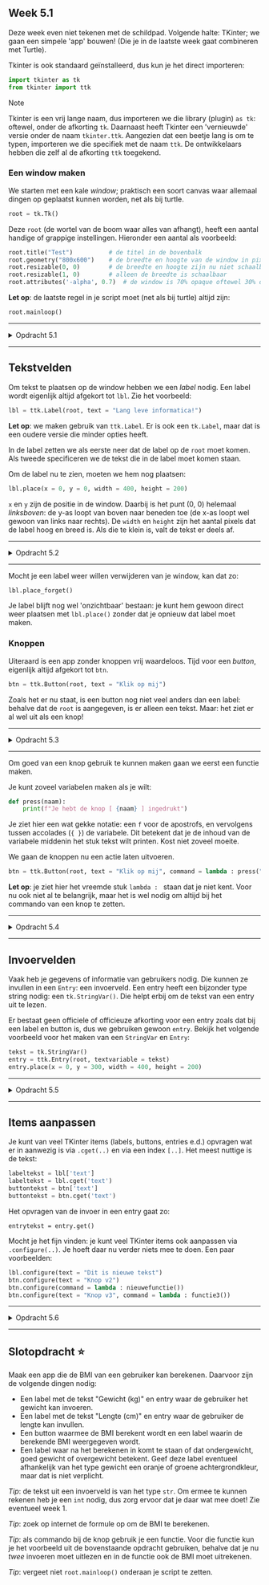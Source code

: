 ## Week 5.1
Deze week even niet tekenen met de schildpad. Volgende halte: TKinter; we gaan een simpele 'app' bouwen! (Die je in de laatste week gaat combineren met Turtle).

Tkinter is ook standaard geïnstalleerd, dus kun je het direct importeren:
```python
import tkinter as tk
from tkinter import ttk
```

> [!NOTE]
> Tkinter is een vrij lange naam, dus importeren we die library (plugin) `as tk`: oftewel, onder de afkorting `tk`. Daarnaast heeft Tkinter een 'vernieuwde' versie onder de naam `tkinter.ttk`. Aangezien dat een beetje lang is om te typen, importeren we die specifiek met de naam `ttk`. De ontwikkelaars hebben die zelf al de afkorting `ttk` toegekend.

### Een window maken
We starten met een kale *window*; praktisch een soort canvas waar allemaal dingen op geplaatst kunnen worden, net als bij turtle.
```python
root = tk.Tk()
```

Deze `root` (de wortel van de boom waar alles van afhangt), heeft een aantal handige of grappige instellingen. Hieronder een aantal als voorbeeld:
```python
root.title("Test")          # de titel in de bovenbalk
root.geometry("800x600")    # de breedte en hoogte van de window in pixels
root.resizable(0, 0)        # de breedte en hoogte zijn nu niet schaalbaar
root.resizable(1, 0)        # alleen de breedte is schaalbaar
root.attributes('-alpha', 0.7)  # de window is 70% opaque oftewel 30% doorzichtig
```

**Let op**: de laatste regel in je script moet (net als bij turtle) altijd zijn:
```python
root.mainloop()
```

---

<details>
<summary>Opdracht 5.1</summary>

Maak een window en test bovenstaande instellingen uit! Op internet zijn er trouwens nog wel meer te vinden.

</details>

---

## Tekstvelden
Om tekst te plaatsen op de window hebben we een *label* nodig. Een label wordt eigenlijk altijd afgekort tot `lbl`. Zie het voorbeeld:
```python
lbl = ttk.Label(root, text = "Lang leve informatica!")
```

**Let op**: we maken gebruik van `ttk.Label`. Er is ook een `tk.Label`, maar dat is een oudere versie die minder opties heeft.

In de label zetten we als eerste neer dat de label op de `root` moet komen. Als tweede specificeren we de tekst die in de label moet komen staan.

Om de label nu te zien, moeten we hem nog plaatsen:
```python
lbl.place(x = 0, y = 0, width = 400, height = 200)
```

`x` en `y` zijn de positie in de window. Daarbij is het punt (0, 0) helemaal *linksboven*: de y-as loopt van boven naar beneden toe (de x-as loopt wel gewoon van links naar rechts). De `width` en `height` zijn het aantal pixels dat de label hoog en breed is. Als die te klein is, valt de tekst er deels af.

---

<details>
<summary>Opdracht 5.2</summary>

Plaats een label op je window! Of eventueel twee of meer (maar geef ze dan wel een extra nummer zoals `lbl2` en `lbl3`).

</details>

---

Mocht je een label weer willen verwijderen van je window, kan dat zo:
```python
lbl.place_forget()
```

Je label blijft nog wel 'onzichtbaar' bestaan: je kunt hem gewoon direct weer plaatsen met `lbl.place()` zonder dat je opnieuw dat label moet maken.

### Knoppen
Uiteraard is een app zonder knoppen vrij waardeloos. Tijd voor een *button*, eigenlijk altijd afgekort tot `btn`.
```python
btn = ttk.Button(root, text = "Klik op mij")
```

Zoals het er nu staat, is een button nog niet veel anders dan een label: behalve dat de `root` is aangegeven, is er alleen een tekst. Maar: het ziet er al wel uit als een knop!

---

<details>
<summary>Opdracht 5.3</summary>

Plaats een button op je window! Of eventueel twee of meer (maar geef ze dan wel een extra nummer zoals `btn2` en `btn3`).

</details>

---


Om goed van een knop gebruik te kunnen maken gaan we eerst een functie maken.

Je kunt zoveel variabelen maken als je wilt:
```python
def press(naam):
    print(f"Je hebt de knop [ {naam} ] ingedrukt")
```
Je ziet hier een wat gekke notatie: een `f` voor de apostrofs, en vervolgens tussen accolades (`{ }`) de variabele. Dit betekent dat je de inhoud van de variabele middenin het stuk tekst wilt printen. Kost niet zoveel moeite.


We gaan de knoppen nu een actie laten uitvoeren.
```python
btn = ttk.Button(root, text = "Klik op mij", command = lambda : press("Knop 1"))
```

**Let op**: je ziet hier het vreemde stuk `lambda : ` staan dat je niet kent. Voor nu ook niet al te belangrijk, maar het is wel nodig om altijd bij het commando van een knop te zetten.

---

<details>
<summary>Opdracht 5.4</summary>

Voeg de `press()` functie in, pas je knop aan en test hem uit! Voeg je functie ook toe aan de andere knoppen die je gemaakt hebt, maar gebruik dan een andere naam dan `Knop 1`, zodat je het verschil ziet.

</details>

---


## Invoervelden
Vaak heb je gegevens of informatie van gebruikers nodig. Die kunnen ze invullen in een `Entry`: een invoerveld. Een entry heeft een bijzonder type string nodig: een `tk.StringVar()`. Die helpt erbij om de tekst van een entry uit te lezen.

Er bestaat geen officiele of officieuze afkorting voor een entry zoals dat bij een label en button is, dus we gebruiken gewoon `entry`. Bekijk het volgende voorbeeld voor het maken van een `StringVar` en `Entry`:
```python
tekst = tk.StringVar()
entry = ttk.Entry(root, textvariable = tekst)
entry.place(x = 0, y = 300, width = 400, height = 200)
```

---

<details>
<summary>Opdracht 5.5</summary>

Voeg het invoerveld toe aan je script en test of je invoerveld te gebruiken is. Je kunt de invoer nog niet verwerken, maar dat komt als volgende onderdeel.

</details>

---

## Items aanpassen

Je kunt van veel TKinter items (labels, buttons, entries e.d.) opvragen wat er in aanwezig is via `.cget(..)` en via een index `[..]`. Het meest nuttige is de tekst:
```python
labeltekst = lbl['text']
labeltekst = lbl.cget('text')
buttontekst = btn['text']
buttontekst = btn.cget('text')
```

Het opvragen van de invoer in een entry gaat zo:
```
entrytekst = entry.get()
```

Mocht je het fijn vinden: je kunt veel TKinter items ook aanpassen via `.configure(..)`. Je hoeft daar nu verder niets mee te doen. Een paar voorbeelden:
```python
lbl.configure(text = "Dit is nieuwe tekst")
btn.configure(text = "Knop v2")
btn.configure(command = lambda : nieuwefunctie())
btn.configure(text = "Knop v3", command = lambda : functie3())
```

---

<details>
<summary>Opdracht 5.6</summary>

Maak een functie die het volgende doet:
* Opvragen welke tekst er in de entry is ingevoerd
* De tekst in de label aanpassen naar de nieuwe tekst

De structuur ziet er dan als volgt uit (vul op de ___ zelf de benodigde dingen/namen in):
```python
def ___():
    invoer = ___
    ___.configure(text = invoer)
```
Geef vervolgens een button het commando om bovenstaande functie uit te voeren.

</details>

---

## Slotopdracht ⭐

Maak een app die de BMI van een gebruiker kan berekenen. Daarvoor zijn de volgende dingen nodig:

* Een label met de tekst "Gewicht (kg)" en entry waar de gebruiker het gewicht kan invoeren.
* Een label met de tekst "Lengte (cm)" en entry waar de gebruiker de lengte kan invullen.
* Een button waarmee de BMI berekent wordt en een label waarin de berekende BMI weergegeven wordt.
* Een label waar na het berekenen in komt te staan of dat ondergewicht, goed gewicht of overgewicht betekent. Geef deze label eventueel afhankelijk van het type gewicht een oranje of groene achtergrondkleur, maar dat is niet verplicht.

*Tip*: de tekst uit een invoerveld is van het type `str`. Om ermee te kunnen rekenen heb je een `int` nodig, dus zorg ervoor dat je daar wat mee doet! Zie eventueel week 1.

*Tip*: zoek op internet de formule op om de BMI te berekenen.

*Tip*: als commando bij de knop gebruik je een functie. Voor die functie kun je het voorbeeld uit de bovenstaande opdracht gebruiken, behalve dat je nu _twee_ invoeren moet uitlezen en in de functie ook de BMI moet uitrekenen.

*Tip*: vergeet niet `root.mainloop()` onderaan je script te zetten.